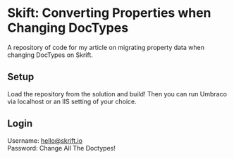 # Skift: Converting Properties when Changing DocTypes
A repository of code for my article on migrating property data when changing DocTypes on Skrift.

## Setup

Load the repository from the solution and build! Then you can run Umbraco via localhost or an IIS setting of your choice.

## Login

Username: hello@skrift.io  
Password: Change All The Doctypes!
